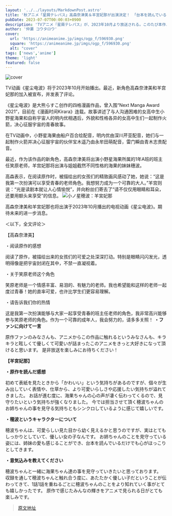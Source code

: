 ```yaml
---
layout: '../../layouts/MarkdownPost.astro'
title: '秋アニメ「星屑テレパス」高森奈津美＆羊宮妃那が出演決定！ 「台本を読んでいるだけでも心がほっこりした」'
pubDate: 2023-07-07T00:00:03+0900
description: 'TVアニメ『星屑テレパス』が、2023年10月より放送される。このたび本作より、新キャストとして高森奈津美と羊宮妃那の出演が発表され、コメントが到着した。'
author: '仲瀬 コウタロウ'
cover:
  url: 'https://animeanime.jp/imgs/ogp_f/596930.png'
  square: 'https://animeanime.jp/imgs/ogp_f/596930.png'
  alt: "cover"
tags: ['news','anime']
theme: 'light'
featured: false
---
```


![cover](https://animeanime.jp/imgs/ogp_f/596930.png)

TV动画《星尘电波》将于2023年10月开始播出。最近，新角色高森奈津美和羊宫妃那的加入被宣布，并发表了评论。

《星尘电波》是大熊らすこ创作的四格漫画作品，曾入围“Next Manga Award 2021”，目前在《漫画时间Kirara》连载。故事讲述了与人沟通困难的女高中生小野星海果和自称宇宙人的明内优相遇后，外貌和性格各异的女高中生们一起制作火箭，决心征服宇宙的青春故事。

在TV动画中，小野星海果由船户百合绘配音，明内优由深川芹亚配音，她们与一起制作火箭并决心征服宇宙的伙伴宝木遥乃由永牟田萌配音，雷门瞬由青木志贵配音。

最近，作为该作品的新角色，高森奈津美将出演小野星海果所属的1年A班的班主任笑原老师，羊宫妃那将出演与姐姐截然不同性格的海果的妹妹穗波。

高森表示，在阅读原作时，被描绘出的女孩们的精致画风感动了她，她说：“这是我第一次扮演可以享受青春的老师角色。我想努力成为一个可靠的大人。”羊宫则说：“光是读剧本就让人心情愉悦”，并向粉丝们寄去了“请不仅仅用眼睛和耳朵，还要用额头来享受”的信息。
![小ノ星穂波：羊宮妃那](https://animeanime.jp/imgs/zoom/596933.jpg)

高森奈津美和羊宮妃那也将出演于2023年10月播出的电视动画《星尘电波》。期待未来的进一步消息。

＜以下，全文评论＞

【高森奈津美】

・阅读原作的感想

阅读了原作，被描绘出来的女孩们的可爱之处深深打动。特别是眼睛闪闪发光，透明得像是把宇宙封闭在其中，不禁一直凝视着。

・关于笑原老师这个角色

笑原老师是一个情感丰富、易泪的、有魅力的老师。我也希望能和这样的老师一起度过青春！她的直率可爱，也许比学生们更容易理解。

・请告诉我们你的热情

这是我第一次扮演能够与大家一起享受青春的班主任老师的角色，我非常高兴能够参与笑原老师的角色。作为一个可靠的成年人，我会努力的，请多多关照！
**・ファンに向けて一言**

原作ファンのみなさんも、アニメからこの作品に触れるというみなさんも、キラキラと眩しくて優しくて可愛いが詰まったこのアニメをきっと大好きになって頂けると思います。 是非放送を楽しみにお待ちください！

**【羊宮妃那】**

**・原作を読んだ感想**

初めて表紙を見たときから「かわいい」という気持ちがあるのですが、個々が生み出していく表情や、仕草から、より可愛いらしさや応援したい気持ちが溢れてきました。 お話が進む度に、海果ちゃんの心の声が凄く伝わってくるので、見守りたいという気持ちが強くなりました。 今では担当させて頂く穂波ちゃんのお姉ちゃんの事を見守る気持ちともシンクロしているように感じて嬉しいです。

**・穂波というキャラクターについて**

穂波ちゃんは、可愛らしい見た目から幼く見えるかと思うのですが、実はとてもしっかりとしていて、優しい女の子なんです。 お姉ちゃんのことを見守っている姿には、姉妹の愛も感じることができ、台本を読んでいるだけでも心がほっこりとしてきます。

**・意気込みを教えてください**

穂波ちゃんと一緒に海果ちゃん達の事を見守っていきたいと思っております。 収録を通して穂波ちゃんと触れ合う度に、あたたかく優しい子だということが伝わってきて、1話1話を重ねるごとに穂波ちゃんのことをより知れていく事がとても嬉しかったです。 原作で感じたみんなの輝きをアニメで見られる日がとても楽しみです。

>[原文地址](https://animeanime.jp/article/2023/07/07/78414.html)  